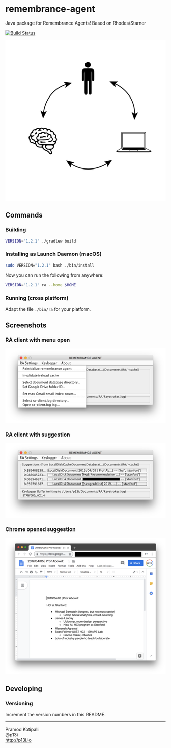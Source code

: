 # remembrance-agent
Java package for Remembrance Agents! Based on Rhodes/Starner

[![Build Status](https://travis-ci.org/remembrance-agent/remembrance-agent.svg?branch=master)](https://travis-ci.org/remembrance-agent/remembrance-agent)

![Logo](./docs/img/logo.png)

## Commands

### Building

```bash
VERSION="1.2.1" ./gradlew build
```

### Installing as Launch Daemon (macOS)

```bash
sudo VERSION="1.2.1" bash ./bin/install
```

Now you can run the following from anywhere:
```bash
VERSION="1.2.1" ra --home $HOME
```

### Running (cross platform)

Adapt the file `./bin/ra` for your platform.

## Screenshots

### RA client with menu open

![](./docs/img/ra-client-menu-open.png)

### RA client with suggestion

![](./docs/img/ra-client-with-suggestion.png)

### Chrome opened suggestion

![](./docs/img/chrome-opened-suggestion.png)

## Developing

### Versioning

Increment the version numbers in this README.

---

Pramod Kotipalli  
@p13i  
http://p13i.io
